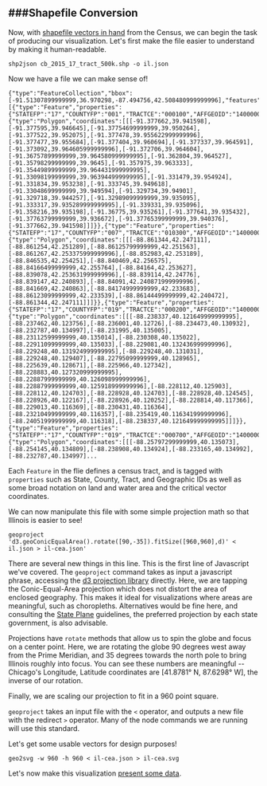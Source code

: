 ###Shapefile Conversion
-----

Now, with [shapefile vectors in hand](shapefiles.md) from the Census, we can begin the task of producing our visualization. Let's first make the file easier to understand by making it human-readable.

```
shp2json cb_2015_17_tract_500k.shp -o il.json
```

Now we have a file we can make sense of!

```
{"type":"FeatureCollection","bbox":[-91.51307899999999,36.970298,-87.494756,42.508480999999996],"features":[{"type":"Feature","properties":{"STATEFP":"17","COUNTYFP":"001","TRACTCE":"000100","AFFGEOID":"1400000US17001000100","GEOID":"17001000100","NAME":"1","LSAD":"CT","ALAND":12937184,"AWATER":22042},"geometry":{"type":"Polygon","coordinates":[[[-91.377662,39.941598],[-91.377595,39.946645],[-91.37754699999999,39.950264],[-91.377522,39.952075],[-91.377478,39.955622999999996],[-91.377477,39.955684],[-91.377404,39.960694],[-91.377337,39.964591],[-91.373092,39.964605999999996],[-91.372706,39.964604],[-91.36757899999999,39.964580999999995],[-91.362804,39.964527],[-91.35798299999999,39.9645],[-91.357975,39.963333],[-91.35449899999999,39.964431999999995],[-91.33098199999999,39.963944999999995],[-91.331479,39.954924],[-91.331834,39.953238],[-91.333745,39.949618],[-91.33048699999999,39.949594],[-91.329734,39.94901],[-91.329718,39.944257],[-91.32989099999999,39.935095],[-91.333317,39.935289999999995],[-91.339331,39.935096],[-91.358216,39.935198],[-91.36775,39.935261],[-91.377641,39.935432],[-91.37763799999999,39.936672],[-91.37765399999999,39.940376],[-91.377662,39.941598]]]}},{"type":"Feature","properties":{"STATEFP":"17","COUNTYFP":"007","TRACTCE":"010300","AFFGEOID":"1400000US17007010300","GEOID":"17007010300","NAME":"103","LSAD":"CT","ALAND":3938550,"AWATER":864},"geometry":{"type":"Polygon","coordinates":[[[-88.861344,42.247111],[-88.861254,42.251289],[-88.86125799999999,42.251563],[-88.861267,42.253375999999996],[-88.852983,42.253189],[-88.846535,42.254251],[-88.840469,42.256575],[-88.84166499999999,42.255764],[-88.84164,42.253627],[-88.839078,42.253631999999996],[-88.839114,42.24776],[-88.839147,42.240893],[-88.84091,42.240871999999996],[-88.841669,42.240863],[-88.84174999999999,42.233683],[-88.86123099999999,42.233539],[-88.86144499999999,42.240472],[-88.861344,42.247111]]]}},{"type":"Feature","properties":{"STATEFP":"17","COUNTYFP":"019","TRACTCE":"000200","AFFGEOID":"1400000US17019000200","GEOID":"17019000200","NAME":"2","LSAD":"CT","ALAND":1415371,"AWATER":0},"geometry":{"type":"Polygon","coordinates":[[[-88.238337,40.121649999999995],[-88.237462,40.123756],[-88.236001,40.12726],[-88.234473,40.130932],[-88.232787,40.134997],[-88.231995,40.135005],[-88.23112599999999,40.135014],[-88.230308,40.135022],[-88.22911099999999,40.135033],[-88.229081,40.132436999999996],[-88.229248,40.131924999999995],[-88.229248,40.131031],[-88.229248,40.129407],[-88.22795099999999,40.128965],[-88.225639,40.128671],[-88.225966,40.127342],[-88.228883,40.127320999999995],[-88.22887999999999,40.126098999999996],[-88.22887999999999,40.125918999999996],[-88.228112,40.125903],[-88.228112,40.124703],[-88.228928,40.124703],[-88.228928,40.124545],[-88.228926,40.122167],[-88.228926,40.120252],[-88.228814,40.117366],[-88.229013,40.116369],[-88.230431,40.116364],[-88.23210499999999,40.116357],[-88.235419,40.116341999999996],[-88.24051999999999,40.116318],[-88.238337,40.121649999999995]]]}},{"type":"Feature","properties":{"STATEFP":"17","COUNTYFP":"019","TRACTCE":"000700","AFFGEOID":"1400000US17019000700","GEOID":"17019000700","NAME":"7","LSAD":"CT","ALAND":2574576,"AWATER":65},"geometry":{"type":"Polygon","coordinates":[[[-88.25797299999999,40.135073],[-88.254145,40.134809],[-88.238908,40.134924],[-88.233165,40.134992],[-88.232787,40.134997]...
```

Each `Feature` in the flie defines a census tract, and is tagged with `properties` such as State, County, Tract, and Geographic IDs as well as some broad notation on land and water area and the critical vector coordinates.

We can now manipulate this file with some simple projection math so that Illinois is easier to see! 

```
geoproject 'd3.geoConicEqualArea().rotate([90,-35]).fitSize([960,960],d)' < il.json > il-cea.json'
```

There are several new things in this line. This is the first line of Javascript we've covered. The `geoproject` command takes as input a javascript phrase, accessing the [d3 projection library](https://github.com/d3/d3-geo/blob/master/README.md#projections) directly.  Here, we are tapping the Conic-Equal-Area projection which does not distort the area of enclosed geography. This makes it ideal for visualizations where areas are meaningful, such as choropleths. Alternatives would be fine here, and consulting the [State Plane](https://github.com/veltman/d3-stateplane) guidelines, the preferred projection by each state government, is also advisable.

Projections have `rotate` methods that allow us to spin the globe and focus on a center point. Here, we are rotating the globe 90 degrees west away from the Prime Meridian, and 35 degrees towards the north pole to bring Illinois roughly into focus. You can see these numbers are meaningful -- Chicago's Longitude, Latitude coordinates are [41.8781° N, 87.6298° W], the inverse of our rotation.

Finally, we are scaling our projection to fit in a 960 point square. 

`geoproject` takes an input file with the `<` operator, and outputs a new file with the redirect `>` operator. Many of the node commands we are running will use this standard.

Let's get some usable vectors for design purposes!

```
geo2svg -w 960 -h 960 < il-cea.json > il-cea.svg
```

Let's now make this visualization [present some data](data-source).
